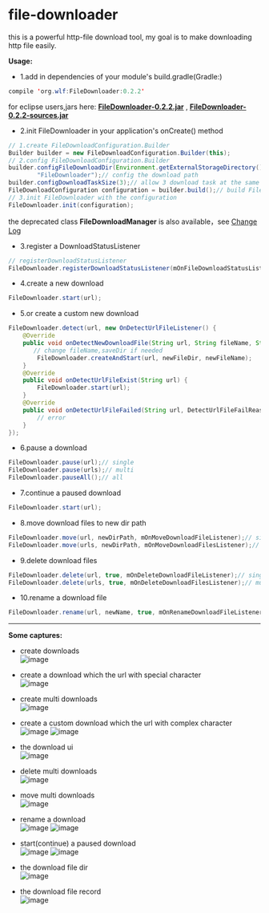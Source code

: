 # file-downloader

this is a powerful http-file download tool, my goal is to make downloading http file easily.

**Usage:**
* 1.add in dependencies of your module's build.gradle(Gradle:)
``` java
compile 'org.wlf:FileDownloader:0.2.2'
``` 
for eclipse users,jars here:
**[FileDownloader-0.2.2.jar](https://github.com/wlfcolin/file-downloader/raw/master/download/release/FileDownloader-0.2.2.jar)**
, **[FileDownloader-0.2.2-sources.jar](https://dl.bintray.com/wlfcolin/maven/org/wlf/FileDownloader/0.2.2/FileDownloader-0.2.2-sources.jar)**

* 2.init FileDownloader in your application's onCreate() method
``` java
// 1.create FileDownloadConfiguration.Builder
Builder builder = new FileDownloadConfiguration.Builder(this);
// 2.config FileDownloadConfiguration.Builder
builder.configFileDownloadDir(Environment.getExternalStorageDirectory().getAbsolutePath() + File.separator +
        "FileDownloader");// config the download path
builder.configDownloadTaskSize(3);// allow 3 download task at the same time
FileDownloadConfiguration configuration = builder.build();// build FileDownloadConfiguration with the builder
// 3.init FileDownloader with the configuration
FileDownloader.init(configuration);
```
the deprecated class **FileDownloadManager** is also available，see [Change Log](https://github.com/wlfcolin/file-downloader/blob/master/CHANGELOG.md)

* 3.register a DownloadStatusListener
``` java
// registerDownloadStatusListener 
FileDownloader.registerDownloadStatusListener(mOnFileDownloadStatusListener);
```

* 4.create a new download
``` java
FileDownloader.start(url);
```

* 5.or create a custom new download
``` java
FileDownloader.detect(url, new OnDetectUrlFileListener() {
    @Override
    public void onDetectNewDownloadFile(String url, String fileName, String saveDir, int fileSize) {
       // change fileName,saveDir if needed
        FileDownloader.createAndStart(url, newFileDir, newFileName);
    }
    @Override
    public void onDetectUrlFileExist(String url) {
        FileDownloader.start(url);
    }
    @Override
    public void onDetectUrlFileFailed(String url, DetectUrlFileFailReason failReason) {
        // error
    }
});
```

* 6.pause a download
``` java
FileDownloader.pause(url);// single
FileDownloader.pause(urls);// multi
FileDownloader.pauseAll();// all
```

* 7.continue a paused download
``` java
FileDownloader.start(url);
```

* 8.move download files to new dir path
``` java
FileDownloader.move(url, newDirPath, mOnMoveDownloadFileListener);// single file
FileDownloader.move(urls, newDirPath, mOnMoveDownloadFilesListener);// multi files
```

* 9.delete download files
``` java
FileDownloader.delete(url, true, mOnDeleteDownloadFileListener);// single file
FileDownloader.delete(urls, true, mOnDeleteDownloadFilesListener);// multi files
```

* 10.rename a download file
``` java
FileDownloader.rename(url, newName, true, mOnRenameDownloadFileListener);
```

------------------------------------------------------------------------
**Some captures:**

* create downloads                                                    
![image](https://github.com/wlfcolin/file-downloader/blob/master/capture/device-2015-11-27-160200.png)

* create a download which the url with special character                          
![image](https://github.com/wlfcolin/file-downloader/blob/master/capture/device-2015-11-27-160214.png)

* create multi downloads                                                    
![image](https://github.com/wlfcolin/file-downloader/blob/master/capture/device-2015-11-27-160237.png)

* create a custom download which the url with complex character                          
![image](https://github.com/wlfcolin/file-downloader/blob/master/capture/device-2015-11-27-160257.png)
![image](https://github.com/wlfcolin/file-downloader/blob/master/capture/device-2015-11-27-160324.png)

* the download ui                                                    
![image](https://github.com/wlfcolin/file-downloader/blob/master/capture/device-2015-11-27-160424.png)

* delete multi downloads                                                                         
![image](https://github.com/wlfcolin/file-downloader/blob/master/capture/device-2015-11-27-160450.png)

* move multi downloads                                              
![image](https://github.com/wlfcolin/file-downloader/blob/master/capture/device-2015-11-27-160508.png)

* rename a download                                                  
![image](https://github.com/wlfcolin/file-downloader/blob/master/capture/device-2015-11-27-160538.png)
![image](https://github.com/wlfcolin/file-downloader/blob/master/capture/device-2015-11-27-160545.png)

* start(continue) a paused download                                        
![image](https://github.com/wlfcolin/file-downloader/blob/master/capture/device-2015-11-27-160717.png)
![image](https://github.com/wlfcolin/file-downloader/blob/master/capture/device-2015-11-27-160749.png)

* the download file dir                                              
![image](https://github.com/wlfcolin/file-downloader/blob/master/capture/device-2015-11-27-160808.png)

* the download file record                                             
![image](https://github.com/wlfcolin/file-downloader/blob/master/capture/device-2015-11-27-161739.png)
